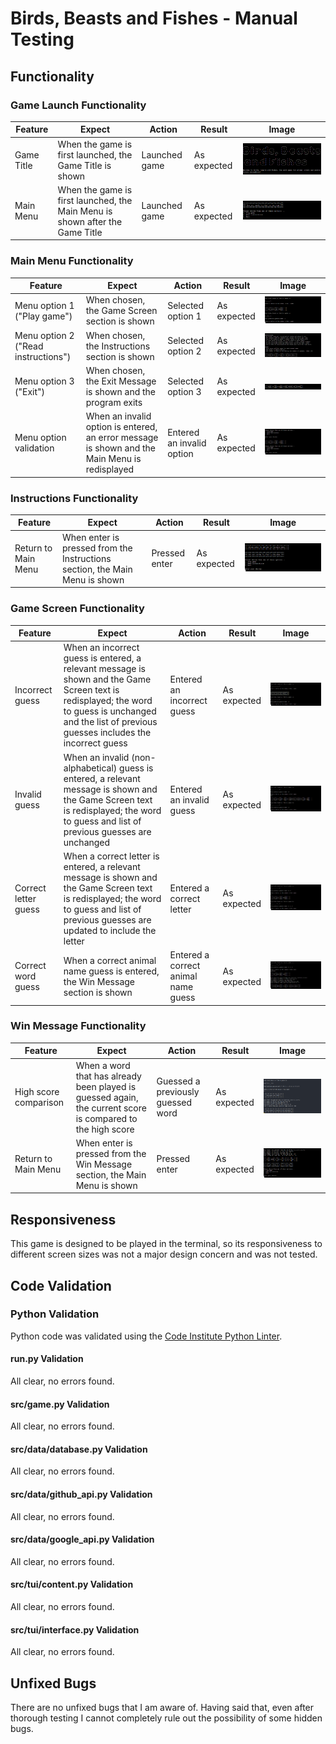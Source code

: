 # Birds, Beasts and Fishes - Manual Testing

## Functionality

### Game Launch Functionality

|Feature|Expect|Action|Result|Image
|---|---|---|---|---|
|Game Title|When the game is first launched, the Game Title is shown|Launched game|As expected|![Game title](images/game-title.png)|
|Main Menu|When the game is first launched, the Main Menu is shown after the Game Title|Launched game|As expected|![Main menu](images/main-menu.png)|

### Main Menu Functionality

|Feature|Expect|Action|Result|Image
|---|---|---|---|---|
|Menu option 1 ("Play game")|When chosen, the Game Screen section is shown|Selected option 1|As expected|![Game screen](images/game-screen.png)|
|Menu option 2 ("Read instructions")|When chosen, the Instructions section is shown|Selected option 2|As expected|![Instructions](images/instructions.png)|
|Menu option 3 ("Exit")|When chosen, the Exit Message is shown and the program exits|Selected option 3|As expected|![Exit message](images/exit-message.png)|
|Menu option validation|When an invalid option is entered, an error message is shown and the Main Menu is redisplayed|Entered an invalid option|As expected|![Error message](images/main-menu-error-message.png)|

### Instructions Functionality

|Feature|Expect|Action|Result|Image
|---|---|---|---|---|
|Return to Main Menu|When enter is pressed from the Instructions section, the Main Menu is shown|Pressed enter|As expected|![Instructions](images/main-menu-after-instructions.png)|

### Game Screen Functionality

|Feature|Expect|Action|Result|Image
|---|---|---|---|---|
|Incorrect guess|When an incorrect guess is entered, a relevant message is shown and the Game Screen text is redisplayed; the word to guess is unchanged and the list of previous guesses includes the incorrect guess|Entered an incorrect guess|As expected|![Instructions](images/game-screen-incorrect-guess.png)|
|Invalid guess|When an invalid (non-alphabetical) guess is entered, a relevant message is shown and the Game Screen text is redisplayed; the word to guess and list of previous guesses are unchanged|Entered an invalid guess|As expected|![Instructions](images/game-screen-invalid-guess.png)|
|Correct letter guess|When a correct letter is entered, a relevant message is shown and the Game Screen text is redisplayed; the word to guess and list of previous guesses are updated to include the letter|Entered a correct letter|As expected|![Instructions](images/game-screen-correct-letter-guess.png)|
|Correct word guess|When a correct animal name guess is entered, the Win Message section is shown|Entered a correct animal name guess|As expected|![Instructions](images/game-screen-correct-word-guess.png)|

### Win Message Functionality

|Feature|Expect|Action|Result|Image
|---|---|---|---|---|
|High score comparison|When a word that has already been played is guessed again, the current score is compared to the high score|Guessed a previously guessed word|As expected|![Win message](images/win-message-high-score.png)|
|Return to Main Menu|When enter is pressed from the Win Message section, the Main Menu is shown|Pressed enter|As expected|![Win message](images/win-message-enter.png)|

## Responsiveness

This game is designed to be played in the terminal, so its responsiveness to different screen sizes was not a major design concern and was not tested.

## Code Validation

### Python Validation

Python code was validated using the [Code Institute Python Linter](https://pep8ci.herokuapp.com/).

#### run.py Validation

All clear, no errors found.

#### src/game.py Validation

All clear, no errors found.

#### src/data/database.py Validation

All clear, no errors found.

#### src/data/github_api.py Validation

All clear, no errors found.

#### src/data/google_api.py Validation

All clear, no errors found.

#### src/tui/content.py Validation

All clear, no errors found.

#### src/tui/interface.py Validation

All clear, no errors found.

## Unfixed Bugs

There are no unfixed bugs that I am aware of. Having said that, even after thorough testing I cannot completely rule out the possibility of some hidden bugs.